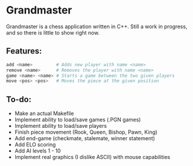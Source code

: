 # Grandmaster

Grandmaster is a chess application written in C++. Still a work in progress,
and so there is little to show right now.

## Features:

```Bash
add <name>         # Adds new player with name <name>
remove <name>      # Removes the player with name <name>
game <name> <name> # Starts a game between the two given players
move <pos> <pos>   # Moves the piece at the given position
```

## To-do:
- Make an actual Makefile
- Implement ability to load/save games (.PGN games)
- Implement ability to load/save players
- Finish piece movement (Rook, Queen, Bishop, Pawn, King)
- Add end-game (checkmate, stalemate, winner statement)
- Add ELO scoring
- Add AI levels 1 - 10
- Implement real graphics (I dislike ASCII) with mouse capabilities
